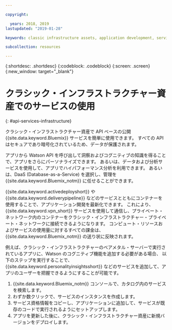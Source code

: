 ```yaml
---

copyright:

  years: 2018, 2019
lastupdated: "2019-01-28"

keywords: classic infrastructure assets, application development, services that work with classic infrastructure

subcollection: resources

---
```


{:shortdesc: .shortdesc}
{:codeblock: .codeblock}
{:screen: .screen}
{:new_window: target="_blank"}


# クラシック・インフラストラクチャー資産でのサービスの使用
{: #api-services-infrastructure}

クラシック・インフラストラクチャー資産で API ベースの公開 {{site.data.keyword.Bluemix}} サービスを簡単に使用できます。 すべての API はセキュアであり暗号化されているため、データが保護されます。

アプリから Watson API を呼び出して洞察およびコグニティブの知識を得ることで、アプリをさらにパーソナライズできます。 あるいは、データおよび分析サービスを使用して、アプリでハイパフォーマンス分析を利用できます。 あるいは、DaaS (Database-as-a-Service) を選択し、管理を {{site.data.keyword.Bluemix_notm}} に任せることができます。

{{site.data.keyword.activedeployshort}} や {{site.data.keyword.deliverypipeline}} などのサービスとともにコンテナーを使用することで、アプリケーション開発を最新化できます。 これにより、{{site.data.keyword.vpn_short}} サービスを使用して通信し、プライベート・ネットワーク内のコンテナーをクラシック・インフラストラクチャー・プライベート・ネットワークに接続できるようになります。 コンピュート・リソースおよびサービスの使用量に対するすべての課金は、{{site.data.keyword.Bluemix_notm}} の送り状に反映されます。

例えば、クラシック・インフラストラクチャーのベアメタル・サーバーで実行されているアプリに、Watson のコグニティブ機能を追加する必要がある場合、 以下のステップを実行することで、{{site.data.keyword.personalityinsightsshort}} などのサービスを追加して、アプリのユーザーを把握できるようにすることが可能です。

1. {{site.data.keyword.Bluemix_notm}} コンソールで、カタログ内のサービスを検索します。
2. わずか数クリックで、サービスのインスタンスを作成します。
3. サービス資格情報をコピーし、アプリケーションに追加して、サービスが既存のコードで実行されるようにセットアップします。
4. アプリを更新した後に、クラシック・インフラストラクチャー資産に新規バージョンをデプロイします。
